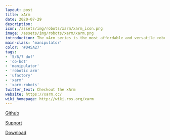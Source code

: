 ```yaml
---
layout: post
title: xArm
date: 2020-07-29
description:
icon: /assets/img/robots/xarm/xarm_icon.png
image: /assets/img/robots/xarm/xarm.png
introduction: The xArm series is the most affordable and versatile robotic arm on the market. Crafted from carbon fiber and assembled using powerful harmonic joins, xArms prove that automation can be made reliable and easy. 
main-class: 'manipulator'
color: '#D45A27'
tags:
- '5/6/7 dof'
- 'co-bot'
- 'manipulator'
- 'robotic arm'
- 'ufactory'
- 'xarm'
- 'xarm-robots'
twitter_text: Checkout the xArm
website: https://xarm.cc/
wiki_homepage: http://wiki.ros.org/xarm
---
```


[Github](https://github.com/xArm-Developer/xarm_ros)

[Support](https://www.ufactory.cc/#/en/support/product)

[Download](https://www.ufactory.cc/#/en/support/download/xarm)